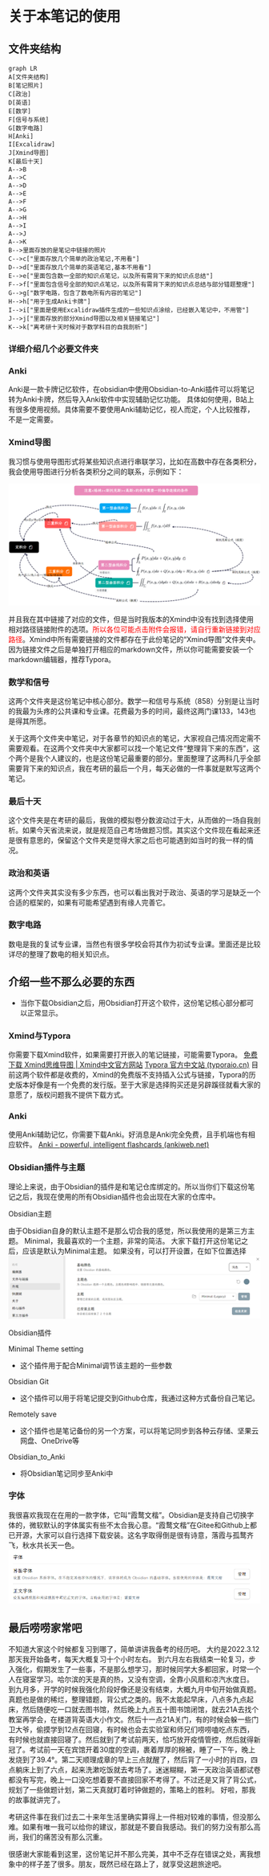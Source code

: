 # 关于本笔记的使用
## 文件夹结构
```mermaid
graph LR
A[文件夹结构]
B[笔记照片]
C[政治]
D[英语]
E[数学]
F[信号与系统]
G[数字电路]
H[Anki]
I[Excalidraw]
J[Xmind导图]
K[最后十天]
A-->B
A-->C
A-->D
A-->E
A-->F
A-->G
A-->H
A-->I
A-->J
A-->K
B-->里面存放的是笔记中链接的照片
C-->c["里面存放几个简单的政治笔记,不用看"]
D-->d["里面存放几个简单的英语笔记,基本不用看"]
E-->e["里面包含数一全部的知识点笔记，以及所有需背下来的知识点总结"]
F-->f["里面包含信号全部的知识点笔记，以及所有需背下来的知识点总结与部分错题整理"]
G-->g["数字电路，包含了数电所有内容的笔记"]
H-->h["用于生成Anki卡牌"]
I-->i["里面是使用Excalidraw插件生成的一些知识点涂绘，已经嵌入笔记中，不用管"]
J-->j["里面存放的部分Xmind导图以及相关链接笔记"]
K-->k["离考研十天时候对于数学科目的自我剖析"]
```
### 详细介绍几个必要文件夹
### Anki
Anki是一款卡牌记忆软件，在obsidian中使用Obsidian-to-Anki插件可以将笔记转为Anki卡牌，然后导入Anki软件中实现辅助记忆功能。
具体如何使用，B站上有很多使用视频。具体需要不要使用Anki辅助记忆，视人而定，个人比较推荐，不是一定需要。

### Xmind导图
我习惯与使用导图形式将某些知识点进行串联学习，比如在高数中存在各类积分，我会使用导图进行分析各类积分之间的联系，示例如下：

![](/笔记照片/数学图片/Pasted%20image%2020221125101415.png)

并且我在其中链接了对应的文件，但是当时我版本的Xmind中没有找到选择使用相对路径链接附件的选项。<font color=red>所以各位可能点击附件会报错，请自行重新链接到对应路径</font>。Xmind中所有需要链接的文件都存在于此份笔记的“Xmind导图”文件夹中。
因为链接文件之后是单独打开相应的markdown文件，所以你可能需要安装一个markdown编辑器，推荐Typora。


### 数学和信号
这两个文件夹是这份笔记中核心部分。数学一和信号与系统（858）分别是让当时的我最为头疼的公共课和专业课。花费最为多的时间，最终这两门课133，143也是得其所愿。

关于这两个文件夹中笔记，对于各章节的知识点的笔记，大家视自己情况而定需不需要观看。在这两个文件夹中大家都可以找一个笔记文件“整理背下来的东西”，这个两个是我个人建议的，也是这份笔记最重要的部分。里面整理了这两科几乎全部需要背下来的知识点，我在考研的最后一个月，每天必做的一件事就是默写这两个笔记。


### 最后十天
这个文件夹是在考研的最后，我做的模拟卷分数波动过于大，从而做的一场自我剖析。如果今天省流来说，就是规范自己考场做题习惯。其实这个文件现在看起来还是很有意思的，保留这个文件夹是觉得大家之后也可能遇到如当时的我一样的情况。

### 政治和英语
这两个文件夹其实没有多少东西，也可以看出我对于政治、英语的学习是缺乏一个合适的框架的，如果有可能希望遇到有缘人完善它。

### 数字电路
数电是我的复试专业课，当然也有很多学校会将其作为初试专业课。里面还是比较详尽的整理了数电的相关知识点。


## 介绍一些不那么必要的东西
- 当你下载Obsidian之后，用Obsidian打开这个软件，这份笔记核心部分都可以正常显示。
### Xmind与Typora
你需要下载Xmind软件，如果需要打开嵌入的笔记链接，可能需要Typora。
[免费下载 Xmind思维导图 | Xmind中文官方网站](https://xmind.cn/download/)
[Typora 官方中文站 (typoraio.cn)](https://typoraio.cn/)
目前这两个软件都是收费的，Xmind的免费版不支持插入公式与链接，Typora的历史版本好像是有一个免费的发行版。至于大家是选择购买还是另辟蹊径就看大家的意愿了，版权问题我不提供下载方式。

### Anki
使用Anki辅助记忆，你需要下载Anki。好消息是Anki完全免费，且手机端也有相应软件。
[Anki - powerful, intelligent flashcards (ankiweb.net)](https://apps.ankiweb.net/)

### Obsidian插件与主题
理论上来说，由于Obsidian的插件是和笔记仓库绑定的。所以当你们下载这份笔记之后，我现在使用的所有Obsidian插件也会出现在大家的仓库中。

Obsidian主题

由于Obsidian自身的默认主题不是那么切合我的感觉，所以我使用的是第三方主题。
Minimal，我最喜欢的一个主题，非常的简洁。
大家下载打开这份笔记之后，应该是默认为Minimal主题。
如果没有，可以打开设置，在如下位置选择
![](/笔记照片/README图片/Pasted%20image%2020230417143028.png)

Obsidian插件

Minimal Theme setting
- 这个插件用于配合Minimal调节该主题的一些参数

Obsidian Git
- 这个插件可以用于将笔记提交到Github仓库，我通过这种方式备份自己笔记。

Remotely save
- 这个插件也是笔记备份的另一个方案，可以将笔记同步到各种云存储、坚果云网盘、OneDrive等

Obsidian_to_Anki
- 将Obsidian笔记同步至Anki中

### 字体
我很喜欢我现在在用的一款字体，它叫“霞鹜文楷”。Obsidian是支持自己切换字体的，微软默认的字体属实有些不太合我心意。“霞鹜文楷”在Gitee和Github上都已开源，大家可以自行选择下载安装。这名字取得倒是很有诗意，落霞与孤鹜齐飞，秋水共长天一色。
![](/笔记照片/README图片/Pasted%20image%2020230418213851.png)


## 最后唠唠家常吧
不知道大家这个时候都复习到哪了，简单讲讲我备考的经历吧。
大约是2022.3.12那天我开始备考，每天大概复习十个小时左右。
到六月左右我结束一轮复习，步入强化，假期发生了一些事，不是那么想学习，那时候同学大多都回家，时常一个人在寝室学习。哈尔滨的天是真的热，又没有空调，全靠小风扇和凉汽水度日。
到九月多，开学的时候我强化阶段好像还是没有结束，大概九月中旬开始做真题。真题也是做的稀烂，整理错题，背公式之类的。我不太能起早床，八点多九点起床，然后随便吃一口就去图书馆，然后晚上九点五十图书馆闭馆，就去21A去找个教室再学会，在楼道背英语大小作文。然后十一点21A关门，有的时候会躲一些门卫大爷，偷摸学到12点在回寝，有时候也会去实验室和师兄们唠唠嗑吃点东西，有时候也就直接回寝了。然后就到了考试前两天，恰巧放开疫情管控，然后就得新冠了。考试前一天在宾馆开着30度的空调，裹着厚厚的棉被，睡了一下午，晚上发烧到了39.4°。第二天顺理成章的早上三点就醒了，然后背了一小时的肖四，四点躺床上到了六点，起来洗漱吃饭就去考场了。迷迷糊糊，第一天政治英语都试卷都没有写完，晚上一口没吃想着要不直接回家不考得了。不过还是又背了背公式，规划了一些做题计划，第二天真就盯着时钟做题的，策略上的胜利。
好啦，那我的故事就讲完了。


考研这件事在我们过去二十来年生活里确实算得上一件相对较难的事情，但没那么难。如果有唯一我可以给你的建议，那就是不要自我感动。我们的努力没有那么高尚，我们的痛苦没有那么沉重。


很感谢大家能看到这里，这份笔记并不那么完美，其中不乏存在错误之处，离我想象中的样子差了很多。朋友，既然已经在路上了，就享受这趟旅途吧。





